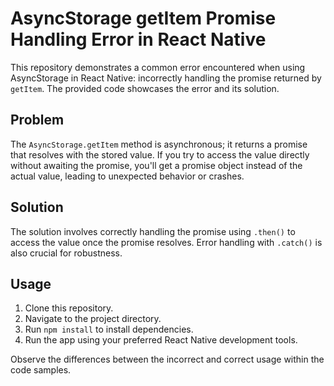 # AsyncStorage getItem Promise Handling Error in React Native

This repository demonstrates a common error encountered when using AsyncStorage in React Native: incorrectly handling the promise returned by `getItem`.  The provided code showcases the error and its solution.

## Problem

The `AsyncStorage.getItem` method is asynchronous; it returns a promise that resolves with the stored value.  If you try to access the value directly without awaiting the promise, you'll get a promise object instead of the actual value, leading to unexpected behavior or crashes.

## Solution

The solution involves correctly handling the promise using `.then()` to access the value once the promise resolves.  Error handling with `.catch()` is also crucial for robustness.

## Usage

1. Clone this repository.
2. Navigate to the project directory.
3. Run `npm install` to install dependencies.
4. Run the app using your preferred React Native development tools.

Observe the differences between the incorrect and correct usage within the code samples.